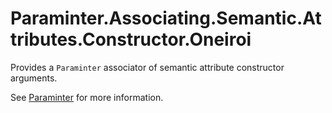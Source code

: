 # Paraminter.Associating.Semantic.Attributes.Constructor.Oneiroi

Provides a `Paraminter` associator of semantic attribute constructor arguments.

See [Paraminter](https://www.github.com/Paraminter/Paraminter) for more information.
